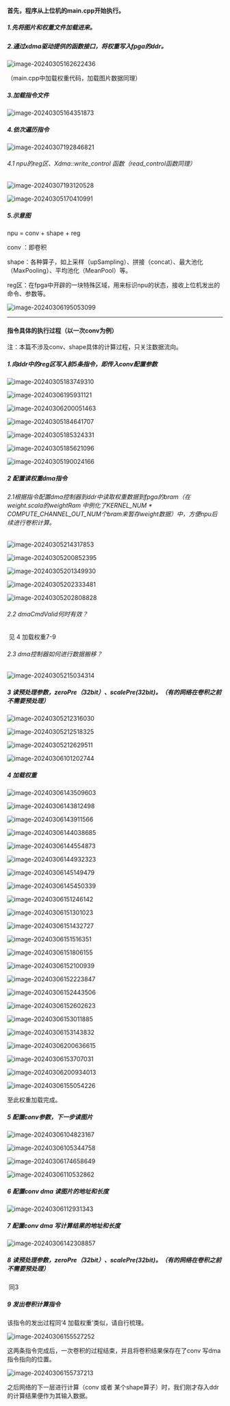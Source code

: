 #### 首先，程序从上位机的main.cpp开始执行。

##### 1.先将图片和权重文件加载进来。

##### 2.通过xdma驱动提供的函数接口，将权重写入fpga的ddr。

![image-20240305162622436](https://lypicbed.oss-cn-beijing.aliyuncs.com/Markdown/202406161024919.png)

（main.cpp中加载权重代码，加载图片数据同理）

##### 3.加载指令文件

![image-20240305164351873](https://lypicbed.oss-cn-beijing.aliyuncs.com/Markdown/202406161025996.png)

##### 4.依次遍历指令

![image-20240307192846821](https://lypicbed.oss-cn-beijing.aliyuncs.com/Markdown/202406161026349.png)

###### 4.1 npu的reg区、Xdma::write_control 函数（read_control函数同理）

![image-20240307193120528](https://lypicbed.oss-cn-beijing.aliyuncs.com/Markdown/202406161026949.png)

![image-20240305170410991](https://lypicbed.oss-cn-beijing.aliyuncs.com/Markdown/202406161026320.png)

##### 5.示意图

npu = conv + shape + reg

conv ：即卷积

shape：各种算子，如上采样（upSampling）、拼接（concat）、最大池化（MaxPooling）、平均池化（MeanPool）等。

reg区：在fpga中开辟的一块特殊区域，用来标识npu的状态，接收上位机发出的命令、参数等。

![image-20240306195053099](https://lypicbed.oss-cn-beijing.aliyuncs.com/Markdown/202406161026180.png)



------

#### 指令具体的执行过程（以一次conv为例）

注：本篇不涉及conv、shape具体的计算过程，只关注数据流向。

##### 1.向ddr中的reg区写入前5条指令，即传入conv配置参数

![image-20240305183749310](https://lypicbed.oss-cn-beijing.aliyuncs.com/Markdown/202406161040997.png)

![image-20240306195931121](https://lypicbed.oss-cn-beijing.aliyuncs.com/Markdown/202406161040690.png)

![image-20240306200051463](https://lypicbed.oss-cn-beijing.aliyuncs.com/Markdown/202406161040066.png)

![image-20240305184641707](https://lypicbed.oss-cn-beijing.aliyuncs.com/Markdown/202406161040119.png)

![image-20240305185324331](https://lypicbed.oss-cn-beijing.aliyuncs.com/Markdown/202406161040294.png)

![image-20240305185621096](https://lypicbed.oss-cn-beijing.aliyuncs.com/Markdown/202406161041653.png)

![image-20240305190024166](https://lypicbed.oss-cn-beijing.aliyuncs.com/Markdown/202406161041437.png)

##### 2 配置读权重dma指令

###### 2.1根据指令配置dma控制器到ddr中读取权重数据到fpga的bram（在weight.scala的weightRam 中例化了KERNEL_NUM * COMPUTE_CHANNEL_OUT_NUM个bram来暂存weight数据）中，方便npu后续进行卷积计算。

![image-20240305214317853](https://lypicbed.oss-cn-beijing.aliyuncs.com/Markdown/202406161041169.png)

![image-20240305200852395](https://lypicbed.oss-cn-beijing.aliyuncs.com/Markdown/202406161041127.png)

![image-20240305201349930](https://lypicbed.oss-cn-beijing.aliyuncs.com/Markdown/202406161041030.png)

![image-20240305202333481](https://lypicbed.oss-cn-beijing.aliyuncs.com/Markdown/202406161041158.png)

![image-20240305202808828](https://lypicbed.oss-cn-beijing.aliyuncs.com/Markdown/202406161041681.png)

###### 2.2 dmaCmdValid何时有效？

​	见 4 加载权重7-9

###### 2.3 dma控制器如何进行数据搬移？

![image-20240305215034314](https://lypicbed.oss-cn-beijing.aliyuncs.com/Markdown/202406161041270.png)

##### 3 读预处理参数，zeroPre（32bit）、scalePre(32bit)。（有的网络在卷积之前不需要预处理）

![image-20240305212316030](https://lypicbed.oss-cn-beijing.aliyuncs.com/Markdown/202406161041462.png)

![image-20240305212518325](https://lypicbed.oss-cn-beijing.aliyuncs.com/Markdown/202406161041594.png)

![image-20240305212629511](https://lypicbed.oss-cn-beijing.aliyuncs.com/Markdown/202406161041108.png)

![image-20240306101202744](https://lypicbed.oss-cn-beijing.aliyuncs.com/Markdown/202406161041455.png)

##### 4 加载权重

![image-20240306143509603](https://lypicbed.oss-cn-beijing.aliyuncs.com/Markdown/202406161041984.png)

![image-20240306143812498](https://lypicbed.oss-cn-beijing.aliyuncs.com/Markdown/202406161041761.png)

![image-20240306143911566](https://lypicbed.oss-cn-beijing.aliyuncs.com/Markdown/202406161042536.png)

![image-20240306144038685](https://lypicbed.oss-cn-beijing.aliyuncs.com/Markdown/202406161042655.png)

![image-20240306144554873](https://lypicbed.oss-cn-beijing.aliyuncs.com/Markdown/202406161042641.png)

![image-20240306144932323](https://lypicbed.oss-cn-beijing.aliyuncs.com/Markdown/202406161042304.png)

![image-20240306145149479](https://lypicbed.oss-cn-beijing.aliyuncs.com/Markdown/202406161042761.png)

![image-20240306145450339](https://lypicbed.oss-cn-beijing.aliyuncs.com/Markdown/202406161042637.png)

![image-20240306151246142](https://lypicbed.oss-cn-beijing.aliyuncs.com/Markdown/202406161042865.png)

![image-20240306151301023](https://lypicbed.oss-cn-beijing.aliyuncs.com/Markdown/202406161042869.png)

![image-20240306151432727](https://lypicbed.oss-cn-beijing.aliyuncs.com/Markdown/202406161042000.png)

![image-20240306151516351](https://lypicbed.oss-cn-beijing.aliyuncs.com/Markdown/202406161042332.png)

![image-20240306151806155](https://lypicbed.oss-cn-beijing.aliyuncs.com/Markdown/202406161042428.png)

![image-20240306152100939](https://lypicbed.oss-cn-beijing.aliyuncs.com/Markdown/202406161042178.png)

![image-20240306152223847](https://lypicbed.oss-cn-beijing.aliyuncs.com/Markdown/202406161042325.png)

![image-20240306152443506](https://lypicbed.oss-cn-beijing.aliyuncs.com/Markdown/202406161042566.png)

![image-20240306152602623](https://lypicbed.oss-cn-beijing.aliyuncs.com/Markdown/202406161042737.png)

![image-20240306153011885](https://lypicbed.oss-cn-beijing.aliyuncs.com/Markdown/202406161042183.png)

![image-20240306153143832](https://lypicbed.oss-cn-beijing.aliyuncs.com/Markdown/202406161042112.png)

![image-20240306200636615](https://lypicbed.oss-cn-beijing.aliyuncs.com/Markdown/202406161042368.png)

![image-20240306153707031](https://lypicbed.oss-cn-beijing.aliyuncs.com/Markdown/202406161042645.png)

![image-20240306200934013](https://lypicbed.oss-cn-beijing.aliyuncs.com/Markdown/202406161042600.png)

![image-20240306155054226](https://lypicbed.oss-cn-beijing.aliyuncs.com/Markdown/202406161043933.png)

至此权重加载完成。

##### 5 配置conv参数，下一步读图片

![image-20240306104823167](https://lypicbed.oss-cn-beijing.aliyuncs.com/Markdown/202406161043139.png)

![image-20240306105344758](https://lypicbed.oss-cn-beijing.aliyuncs.com/Markdown/202406161043907.png)

![image-20240306174658649](https://lypicbed.oss-cn-beijing.aliyuncs.com/Markdown/202406161043330.png)

![image-20240306110532862](https://lypicbed.oss-cn-beijing.aliyuncs.com/Markdown/202406161043176.png)

##### 6 配置conv dma 读图片的地址和长度

![image-20240306112931343](https://lypicbed.oss-cn-beijing.aliyuncs.com/Markdown/202406161043561.png)

##### 7 配置conv dma 写计算结果的地址和长度

![image-20240306142308857](https://lypicbed.oss-cn-beijing.aliyuncs.com/Markdown/202406161043832.png)

##### 8 读预处理参数，zeroPre（32bit）、scalePre(32bit)。（有的网络在卷积之前不需要预处理）

​	同3

##### 9 发出卷积计算指令

该指令的发出过程同‘4 加载权重’类似，请自行梳理。

![image-20240306155527252](https://lypicbed.oss-cn-beijing.aliyuncs.com/Markdown/202406161043796.png)

这两条指令完成后，一次卷积的过程结束，并且将卷积结果保存在了conv 写dma指令指向的位置。

![image-20240306155737213](https://lypicbed.oss-cn-beijing.aliyuncs.com/Markdown/202406161043048.png)

之后网络的下一层进行计算（conv 或者 某个shape算子）时，我们刚才存入ddr的计算结果便作为其输入数据。